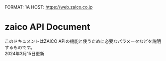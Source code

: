 FORMAT: 1A
HOST: https://web.zaico.co.jp

# zaico API Document
このドキュメントはZAICO APIの機能と使うために必要なパラメータなどを説明するものです。  
2024年3月15日更新

<!-- include(includes/authorization.md) -->

<!-- include(includes/api/inventories.md) -->
<!-- include(includes/api/packing_slips.md) -->
<!-- include(includes/api/purchases.md) -->
<!-- include(includes/api/customers.md) -->
<!-- include(includes/api/shipping_clients.md) -->
<!-- include(includes/api/inventory_group_items.md) -->
